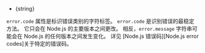 
* {string}

`error.code` 属性是标识错误类别的字符标签。
`error.code` 是识别错误的最稳定方法。 
它只会在 Node.js 的主要版本之间更改。 
相反，`error.message` 字符串可能会在 Node.js 的任何版本之间发生变化。
详见 [Node.js 错误码][Node.js error codes]关于特定的错误码。
